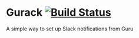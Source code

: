 # Gurack [![Build Status](https://travis-ci.org/GuillaumeValadas/Gurack.svg?branch=master)](https://travis-ci.org/GuillaumeValadas/Gurack)
A simple way to set up Slack notifications from Guru
